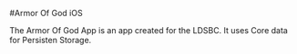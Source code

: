 #Armor Of God iOS

The Armor Of God App is an app created for the LDSBC. It uses Core data for Persisten Storage.
